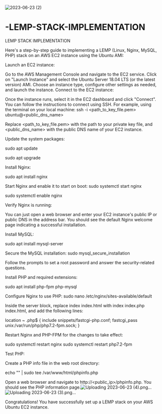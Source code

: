 ![2023-06-23 (2)](https://github.com/HassanSesay/-LEMP-STACK-IMPLEMENTATION/assets/114838820/0c02e575-7b34-441f-ac76-4eebad079d34)
# -LEMP-STACK-IMPLEMENTATION
 LEMP STACK IMPLEMENTATION

Here's a step-by-step guide to implementing a LEMP (Linux, Nginx, MySQL, PHP) stack on an AWS EC2 instance using the Ubuntu AMI:

Launch an EC2 instance:

Go to the AWS Management Console and navigate to the EC2 service. Click on "Launch Instance" and select the Ubuntu Server 18.04 LTS (or the latest version) AMI.
Choose an instance type, configure other settings as needed, and launch the instance. Connect to the EC2 instance:

Once the instance runs, select it in the EC2 dashboard and click "Connect".
You can follow the instructions to connect using SSH. For example, using the terminal on your local machine: ssh -i <path_to_key_file.pem> ubuntu@<public_dns_name>

Replace <path_to_key_file.pem> with the path to your private key file, and <public_dns_name> with the public DNS name of your EC2 instance.

Update the system packages:


sudo apt update

sudo apt upgrade

Install Nginx:

sudo apt install nginx

Start Nginx and enable it to start on boot:
sudo systemctl start nginx

sudo systemctl enable nginx

Verify Nginx is running:

You can just open a web browser and enter your EC2 instance's public IP or public DNS in the address bar.
You should see the default Nginx welcome page indicating a successful installation.

Install MySQL:

sudo apt install mysql-server

Secure the MySQL installation:
sudo mysql_secure_installation

Follow the prompts to set a root password and answer the security-related questions.

Install PHP and required extensions:

sudo apt install php-fpm php-mysql

Configure Nginx to use PHP:
sudo nano /etc/nginx/sites-available/default

Inside the server block, replace index index.html with index index.php index.html, and add the following lines:

location ~ \.php$ {
    include snippets/fastcgi-php.conf;
    fastcgi_pass unix:/var/run/php/php7.2-fpm.sock;
}

Restart Nginx and PHP-FPM for the changes to take effect:

sudo systemctl restart nginx
sudo systemctl restart php7.2-fpm

Test PHP:

Create a PHP info file in the web root directory:

echo "<?php phpinfo(); ?>" | sudo tee /var/www/html/phpinfo.php

Open a web browser and navigate to http://<public_ip>/phpinfo.php. You should see the PHP information page.![Uploading 2023-06-23 (4).png…]()
![Uploading 2023-06-23 (3).png…]()


Congratulations! You have successfully set up a LEMP stack on your AWS Ubuntu EC2 instance.
